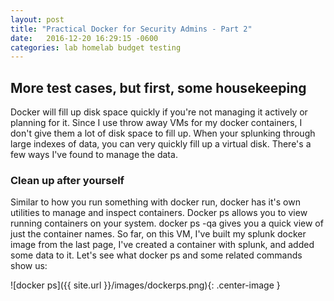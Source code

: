 ```yaml
---
layout: post
title: "Practical Docker for Security Admins - Part 2"
date:   2016-12-20 16:29:15 -0600
categories: lab homelab budget testing
---
```


## More test cases, but first, some housekeeping

Docker will fill up disk space quickly if you're not managing it actively or planning for it. Since I use throw away VMs for my docker containers, I don't give them a lot of disk space to fill up. When your splunking through large indexes of data, you can very quickly fill up a virtual disk. There's a few ways I've found to manage the data.

### Clean up after yourself

Similar to how you run something with docker run, docker has it's own utilities to manage and inspect containers. Docker ps allows you to view running containers on your system. docker ps -qa gives you a quick view of just the container names. So far, on this VM, I've built my splunk docker image from the last page, I've created a container with splunk, and added some data to it. Let's see what docker ps and some related commands show us:

![docker ps]({{ site.url }}/images/dockerps.png){: .center-image }
